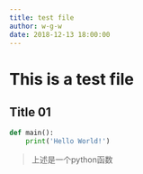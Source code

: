 ```yaml
---
title: test file
author: w-g-w
date: 2018-12-13 18:00:00
---
```

# This is a test file
## Title 01

```python
def main():
    print('Hello World!')
```

> 上述是一个python函数